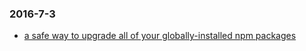 ### 2016-7-3<br />
+ [a safe way to upgrade all of your globally-installed npm packages](https://gist.github.com/othiym23/4ac31155da23962afd0e)<br />
